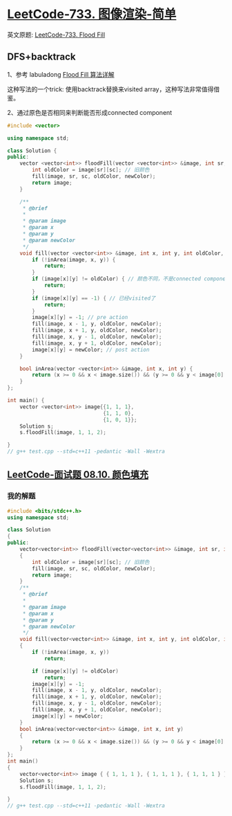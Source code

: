 # [LeetCode-733. 图像渲染-简单](https://leetcode.cn/problems/flood-fill/) 

英文原题: [LeetCode-733. Flood Fill](https://leetcode.com/problems/flood-fill/) 

## DFS+backtrack

1、参考 labuladong [Flood Fill 算法详解](https://mp.weixin.qq.com/s/Y7snQIraCC6PRhj9ZSnlzw) 

这种写法的一个trick: 使用backtrack替换来visited array，这种写法非常值得借鉴。



2、通过原色是否相同来判断能否形成connected component



```C++
#include <vector>

using namespace std;

class Solution {
public:
    vector <vector<int>> floodFill(vector <vector<int>> &image, int sr, int sc, int newColor) {
        int oldColor = image[sr][sc]; // 旧颜色
        fill(image, sr, sc, oldColor, newColor);
        return image;
    }

    /**
     * @brief
     *
     * @param image
     * @param x
     * @param y
     * @param newColor
     */
    void fill(vector <vector<int>> &image, int x, int y, int oldColor, int newColor) {
        if (!inArea(image, x, y)) {
            return;
        }
        if (image[x][y] != oldColor) { // 颜色不同，不是connected component
            return;
        }
        if (image[x][y] == -1) { // 已经visited了
            return;
        }
        image[x][y] = -1; // pre action
        fill(image, x - 1, y, oldColor, newColor);
        fill(image, x + 1, y, oldColor, newColor);
        fill(image, x, y - 1, oldColor, newColor);
        fill(image, x, y + 1, oldColor, newColor);
        image[x][y] = newColor; // post action
    }

    bool inArea(vector <vector<int>> &image, int x, int y) {
        return (x >= 0 && x < image.size()) && (y >= 0 && y < image[0].size());
    }
};

int main() {
    vector <vector<int>> image{{1, 1, 1},
                               {1, 1, 0},
                               {1, 0, 1}};
    Solution s;
    s.floodFill(image, 1, 1, 2);

}
// g++ test.cpp --std=c++11 -pedantic -Wall -Wextra


```



## [LeetCode-面试题 08.10. 颜色填充](https://leetcode.cn/problems/color-fill-lcci/)



### 我的解题

```C++
#include <bits/stdc++.h>
using namespace std;

class Solution
{
public:
	vector<vector<int>> floodFill(vector<vector<int>> &image, int sr, int sc, int newColor)
	{
		int oldColor = image[sr][sc]; // 旧颜色
		fill(image, sr, sc, oldColor, newColor);
		return image;
	}
	/**
	 * @brief
	 *
	 * @param image
	 * @param x
	 * @param y
	 * @param newColor
	 */
	void fill(vector<vector<int>> &image, int x, int y, int oldColor, int newColor)
	{
		if (!inArea(image, x, y))
			return;

		if (image[x][y] != oldColor)
			return;
		image[x][y] = -1;
		fill(image, x - 1, y, oldColor, newColor);
		fill(image, x + 1, y, oldColor, newColor);
		fill(image, x, y - 1, oldColor, newColor);
		fill(image, x, y + 1, oldColor, newColor);
		image[x][y] = newColor;
	}
	bool inArea(vector<vector<int>> &image, int x, int y)
	{
		return (x >= 0 && x < image.size()) && (y >= 0 && y < image[0].size());
	}
};
int main()
{
	vector<vector<int>> image { { 1, 1, 1 }, { 1, 1, 1 }, { 1, 1, 1 } };
	Solution s;
	s.floodFill(image, 1, 1, 2);

}
// g++ test.cpp --std=c++11 -pedantic -Wall -Wextra


```

